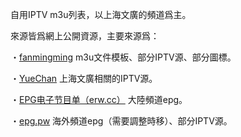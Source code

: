 自用IPTV m3u列表，以上海文廣的頻道爲主。

來源皆爲網上公開資源，主要來源爲：

・[fanmingming](https://github.com/fanmingming/live) m3u文件模板、部分IPTV源、部分圖標。

・[YueChan](https://github.com/YueChan/Live) 上海文廣相關的IPTV源。

・[EPG电子节目单（erw.cc）](http://epg.erw.cc/) 大陸頻道epg。

・[epg.pw](https://epg.pw/) 海外頻道epg（需要調整時移）、部分IPTV源。
